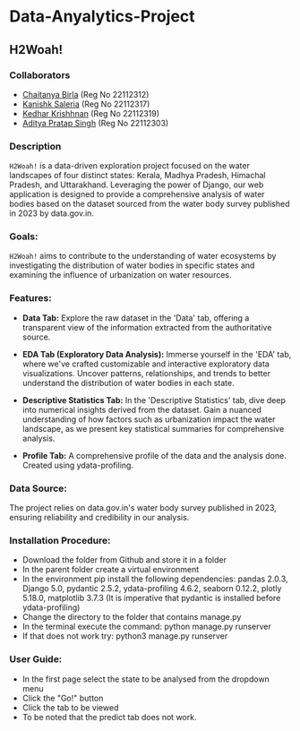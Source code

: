 # Data-Anyalytics-Project

## H2Woah!

### Collaborators
* [Chaitanya Birla](https://github.com/chaitanyabirla)  (Reg No 22112312)
* [Kanishk Saleria](https://github.com/kanishksaleria)  (Reg No 22112317)
* [Kedhar Krishhnan](https://github.com/Kedhar-K) (Reg No 22112319)
* [Aditya Pratap Singh](https://github.com/aditya22112303) (Reg No 22112303)

### Description
`H2Woah!` is a data-driven exploration project focused on the water landscapes of four distinct states: Kerala, Madhya Pradesh, Himachal Pradesh, and Uttarakhand. Leveraging the power of Django, our web application is designed to provide a comprehensive analysis of water bodies based on the dataset sourced from the water body survey published in 2023 by data.gov.in.

### Goals:
`H2Woah!` aims to contribute to the understanding of water ecosystems by investigating the distribution of water bodies in specific states and examining the influence of urbanization on water resources.

### Features:
* **Data Tab:**
  Explore the raw dataset in the 'Data' tab, offering a transparent view of the information extracted from the authoritative source.

* **EDA Tab (Exploratory Data Analysis):**
  Immerse yourself in the 'EDA' tab, where we've crafted customizable and interactive exploratory data visualizations. Uncover patterns, relationships, and trends to better understand the distribution of water   bodies in each state.

* **Descriptive Statistics Tab:**
In the 'Descriptive Statistics' tab, dive deep into numerical insights derived from the dataset. Gain a nuanced understanding of how factors such as urbanization impact the water landscape, as we present key statistical summaries for comprehensive analysis.

* **Profile Tab:**
A comprehensive profile of the data and the analysis done. Created using ydata-profiling.


### Data Source:
The project relies on data.gov.in's water body survey published in 2023, ensuring reliability and credibility in our analysis.

### Installation Procedure:
* Download the folder from Github and store it in a folder
* In the parent folder create a virtual environment
* In the environment pip install the following dependencies: pandas 2.0.3, Django 5.0, pydantic 2.5.2, ydata-profiling 4.6.2, seaborn 0.12.2, plotly 5.18.0, matplotlib 3.7.3 (It is imperative that pydantic is installed before ydata-profiling)
* Change the directory to the folder that contains manage.py
* In the terminal execute the command: python manage.py runserver
* If that does not work try: python3 manage.py runserver

### User Guide:
* In the first page select the state to be analysed from the dropdown menu
* Click the "Go!" button
* Click the tab to be viewed
* To be noted that the predict tab does not work.

